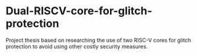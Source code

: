 # Dual-RISCV-core-for-glitch-protection
Project thesis based on researching the use of two RISC-V cores for glitch protection to avoid using other costly security measures.
